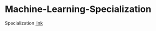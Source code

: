 # Machine-Learning-Specialization
 Specialization [link](https://www.coursera.org/specializations/machine-learning-introduction)
